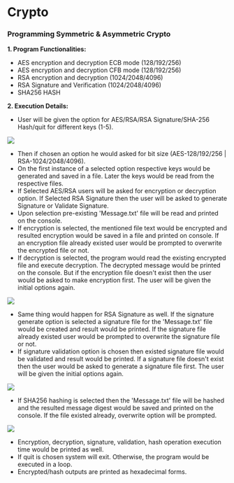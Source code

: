 # Crypto

### Programming Symmetric & Asymmetric Crypto

 **1. Program Functionalities:**
  - AES encryption and decryption ECB mode (128/192/256)
  - AES encryption and decryption CFB mode (128/192/256)
  - RSA encryption and decryption (1024/2048/4096)
  - RSA Signature and Verification (1024/2048/4096)
  - SHA256 HASH

 **2. Execution Details:**
  - User will be given the option for AES/RSA/RSA Signature/SHA-256 Hash/quit for different keys (1-5). 

   ![](https://github.com/sharmin6630/Security_Lab_Assignments/blob/main/1.png)

  - Then if chosen an option he would asked for bit size (AES-128/192/256 | RSA-1024/2048/4096).
  - On the first instance of a selected option respective keys would be generated and saved in a file. Later the keys would be read from the respective files.
  - If Selected AES/RSA users will be asked for encryption or decryption option. If Selected RSA Signature then the user will be asked to generate Signature or Validate Signature.
  - Upon selection pre-existing 'Message.txt' file will be read and printed on the console.
  - If encryption is selected, the mentioned file text would be encrypted and resulted encryption would be saved in a file and printed on console. If an encryption file already existed user would be prompted to overwrite the encrypted file or not.
  - If decryption is selected, the program would read the existing encrypted file and execute decryption. The decrypted message would be printed on the console. But if the encryption file doesn't exist then the user would be asked to make encryption first. The user will be given the initial options again. 

   ![](https://github.com/sharmin6630/Security_Lab_Assignments/blob/main/2.png)

  - Same thing would happen for RSA Signature as well. If the signature generate option is selected a signature file for the 'Message.txt' file would be created and result would be printed. If the signature file already existed user would be prompted to overwrite the signature file or not.
  - If signature validation option is chosen then existed signature file would be validated and result would be printed. If a signature file doesn't exist then the user would be asked to generate a signature file first. The user will be given the initial options again. 

   ![](https://github.com/sharmin6630/Security_Lab_Assignments/blob/main/3.png)

  - If SHA256 hashing is selected then the 'Message.txt' file will be hashed and the resulted message digest would be saved and printed on the console. If the file existed already,  overwrite option will be prompted.

   ![](https://github.com/sharmin6630/Security_Lab_Assignments/blob/main/4.png)

  - Encryption, decryption, signature, validation, hash operation execution time would be printed as well.
  - If quit is chosen system will exit. Otherwise, the program would be executed in a loop.
  - Encrypted/hash outputs are printed as hexadecimal forms.


